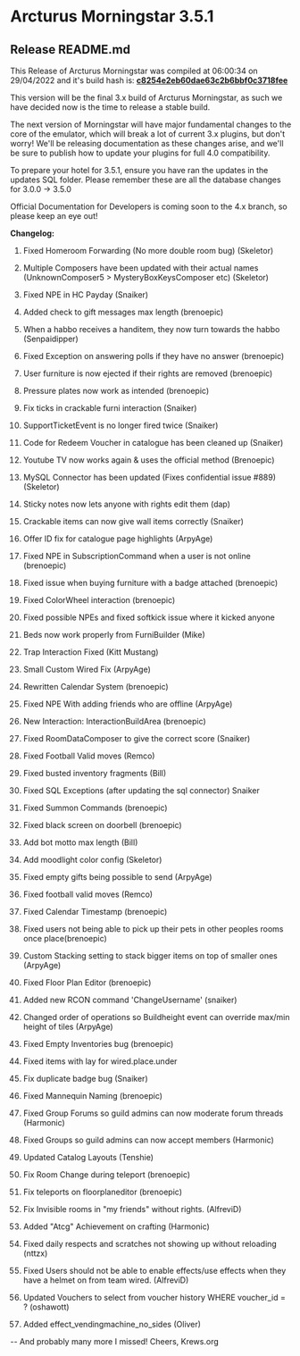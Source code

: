 # Arcturus Morningstar 3.5.1

## Release README.md

This Release of Arcturus Morningstar was compiled at 06:00:34 on 29/04/2022 and it's build hash is: 
**[c8254e2eb60dae63c2b6bbf0c3718fee](https://git.krews.org/morningstar/Arcturus-Community/-/pipelines/3804)**

This version will be the final 3.x build of Arcturus Morningstar, as such we have decided now is the time to release a stable build.

The next version of Morningstar will have major fundamental changes to the core of the emulator, which will break a lot of current 3.x plugins, but don't worry! We'll be releasing documentation as these changes arise, and we'll be sure to publish how to update your plugins for full 4.0 compatibility.

To prepare your hotel for 3.5.1, ensure you have ran the updates in the updates SQL folder. Please remember these are all the database changes for 3.0.0 -> 3.5.0

Official Documentation for Developers is coming soon to the 4.x branch, so please keep an eye out!

**Changelog:**

1.  Fixed Homeroom Forwarding (No more double room bug) (Skeletor)
2.  Multiple Composers have been updated with their actual names (UnknownComposer5 > MysteryBoxKeysComposer etc) (Skeletor)
3.  Fixed NPE in HC Payday (Snaiker)
4.  Added check to gift messages max length (brenoepic)
5.  When a habbo receives a handitem, they now turn towards the habbo (Senpaidipper)
6.  Fixed Exception on answering polls if they have no answer (brenoepic)
7.  User furniture is now ejected if their rights are removed (brenoepic)
8.  Pressure plates now work as intended (brenoepic)
9.  Fix ticks in crackable furni interaction (Snaiker)
10.  SupportTicketEvent is no longer fired twice (Snaiker)
11.  Code for Redeem Voucher in catalogue has been cleaned up (Snaiker)
12.  Youtube TV now works again & uses the official method (Brenoepic)
13.  MySQL Connector has been updated (Fixes confidential issue #889) (Skeletor)
14.  Sticky notes now lets anyone with rights edit them (dap)
15.  Crackable items can now give wall items correctly (Snaiker)
16.  Offer ID fix for catalogue page highlights (ArpyAge)
17.   Fixed NPE in SubscriptionCommand when a user is not online (brenoepic)
18.  Fixed issue when buying furniture with a badge attached (brenoepic)
19.  Fixed ColorWheel interaction (brenoepic)
20.  Fixed possible NPEs and fixed softkick issue where it kicked anyone 
21.  Beds now work properly from FurniBuilder (Mike)
22.  Trap Interaction Fixed (Kitt Mustang)
23.  Small Custom Wired Fix (ArpyAge)
24.  Rewritten Calendar System (brenoepic)
25.  Fixed NPE With adding friends who are offline (ArpyAge)
26.  New Interaction: InteractionBuildArea (brenoepic)
27.  Fixed RoomDataComposer to give the correct score (Snaiker)
28.  Fixed Football Valid moves (Remco)
29.  Fixed busted inventory fragments (Bill)
30. Fixed SQL Exceptions (after updating the sql connector)  Snaiker
31. Fixed Summon Commands (brenoepic)
32. Fixed black screen on doorbell (brenoepic)
33. Add bot motto max length (Bill)
34. Add moodlight color config (Skeletor)
35. Fixed empty gifts being possible to send (ArpyAge)
36. Fixed football valid moves (Remco)
37. Fixed Calendar Timestamp (brenoepic)
38. Fixed users not being able to pick up their pets in other peoples rooms once place(brenoepic)

39. Custom Stacking setting to stack bigger items on top of smaller ones (ArpyAge)
40. Fixed Floor Plan Editor (brenoepic)
41. Added new RCON command 'ChangeUsername' (snaiker)
42. Changed order of operations so Buildheight event can override max/min height of tiles (ArpyAge)
43. Fixed Empty Inventories bug (brenoepic)
44. Fixed items with lay for wired.place.under
45. Fix duplicate badge bug (Snaiker)
46. Fixed Mannequin Naming (brenoepic)
47. Fixed Group Forums so guild admins can now moderate forum threads (Harmonic)
48. Fixed Groups so guild admins can now accept members (Harmonic)
49. Updated Catalog Layouts (Tenshie)
50. Fix Room Change during teleport (brenoepic)
51. Fix teleports on floorplaneditor (brenoepic)
52. Fix Invisible rooms in "my friends" without rights. (AlfreviD)
53.  Added "Atcg" Achievement on crafting (Harmonic)
54. Fixed daily respects and scratches not showing up without reloading (nttzx)
55. Fixed Users should not be able to enable effects/use effects when they have a helmet on from team wired. (AlfreviD)
56. Updated Vouchers to select from voucher history WHERE voucher_id = ? (oshawott)
57.  Added effect_vendingmachine_no_sides (Oliver)



-- And probably many more I missed!
Cheers, Krews.org